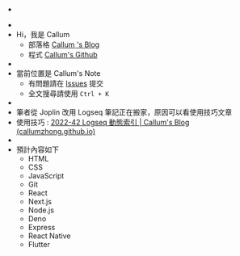 - >
-
- Hi，我是 Callum
	- 部落格 [ Callum 's Blog](https://callumzhong.github.io/)
	- 程式 [Callum's Github](https://github.com/callumzhong)
-
- 當前位置是 Callum's Note
	- 有問題請在 [Issues](https://github.com/callumzhong/logsea-developer/issues) 提交
	- 全文搜尋請使用 `Ctrl + K`
-
- 筆者從 Joplin 改用 Logseq 筆記正在搬家，原因可以看使用技巧文章
- 使用技巧 :  [2022-42 Logseq 動態索引 | Callum's Blog (callumzhong.github.io)](https://callumzhong.github.io/2022/10/16/weekly)
-
- 預計內容如下
	- HTML
	- CSS
	- JavaScript
	- Git
	- React
	- Next.js
	- Node.js
	- Deno
	- Express
	- React Native
	- Flutter